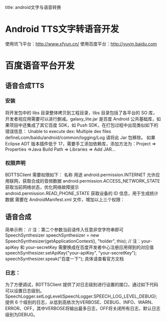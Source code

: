 title: android文字与语音转换 

#  Android TTS文字转语音开发 
使用讯飞平台：http://www.xfyun.cn/
使用百度平台：http://yuyin.baidu.com

#  百度语音平台开发 
##  语音合成TTS 
###  安装 

将开发包中的 libs 目录整体拷贝到工程目录，libs 目录包括了各平台的 SO 库，开发者视应用需要可以进行删减。galaxy_lite.jar 是百度 Android 公共基础库，如果项目中还集成了其它百度 SDK，如 Push SDK，在打包过程中出现类似如下的错误信息：
Unable to execute dex: Multiple dex files defineLcom/baidu/android/common/logging/Log
请将此 Jar 包移除。
如果 Eclipse ADT 版本插件低于 17，需要手工添加依赖库，添加方法为：Project => Properties =>Java Build Path => Libraries => Add JAR…
###  权限声明 

BDTTSClient 需要权限如下：
名称	用途
android.permission.INTERNET	允许应用联网，获取合成的音频数据
android.permission.ACCESS_NETWORK_STATE	获取当前网络状态，优化网络故障提示
android.permission.READ_PHONE_STATE	获取设备的 ID 信息，用于生成统计数据
需要在 AndroidManifest.xml 文件，增加以上三个权限：
<uses-permission android:name="android.permission.INTERNET" />
<uses-permission android:name="android.permission.ACCESS_NETWORK_STATE" />
<uses-permission android:name="android.permission.READ_PHONE_STATE" />
##  语音合成 
简单示例：
// 注：第二个参数当前请传入任意非空字符串即可
SpeechSynthesizer speechSynthesizer = new SpeechSynthesizer(getApplicationContext(), "holder", this);
// 注：your-apiKey 和 your-secretKey 需要换成在百度开发者中心注册应用得到的对应值
speechSynthesizer.setApiKey("your-apiKey", "your-secretKey");
speechSynthesizer.speak("百度一下");
具体请查看官方文档

###  日志： 
为了方便调试，BDTTSClient 提供了对日志级别进行设置的接口，通过如下代码可以设置日志级别。
SpeechLogger.setLogLevel(SpeechLogger.SPEECH_LOG_LEVEL_DEBUG);
提供 6 个级别的日志，从低到高依次为VERBOSE、DEBUG、INFO、WARN、ERROR、OFF，其中VERBOSE将输出最多日志，OFF将关闭所有日志，默认日志级别为DEBUG。

